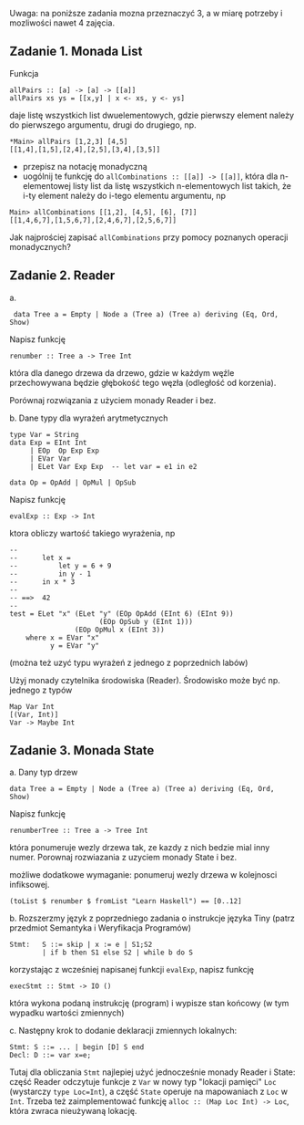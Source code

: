 Uwaga: na poniższe zadania mozna przeznaczyć 3, a w miarę potrzeby i
mozliwości nawet 4 zajęcia.

## Zadanie 1. Monada List

Funkcja

    allPairs :: [a] -> [a] -> [[a]]
    allPairs xs ys = [[x,y] | x <- xs, y <- ys]

daje listę wszystkich list dwuelementowych, gdzie pierwszy element
należy do pierwszego argumentu, drugi do drugiego, np.

~~~~
*Main> allPairs [1,2,3] [4,5]
[[1,4],[1,5],[2,4],[2,5],[3,4],[3,5]]
~~~~

 - przepisz na notację monadyczną
 - uogólnij te funkcję do `allCombinations :: [[a]] -> [[a]]`, która dla n-elementowej listy list da listę wszystkich n-elementowych list takich, że i-ty element należy do i-tego elementu argumentu, np

~~~~
Main> allCombinations [[1,2], [4,5], [6], [7]]  
[[1,4,6,7],[1,5,6,7],[2,4,6,7],[2,5,6,7]]
~~~~

Jak najprościej zapisać `allCombinations` przy pomocy poznanych operacji monadycznych?

## Zadanie 2. Reader

a.

~~~~
 data Tree a = Empty | Node a (Tree a) (Tree a) deriving (Eq, Ord, Show)
~~~~

Napisz funkcję

    renumber :: Tree a -> Tree Int

która dla danego drzewa da drzewo, gdzie w każdym węźle przechowywana będzie głębokość tego węzła (odległość od korzenia).

Porównaj rozwiązania z użyciem monady Reader i bez.

b. Dane typy dla wyrażeń arytmetycznych

    type Var = String
    data Exp = EInt Int
         | EOp  Op Exp Exp
         | EVar Var
         | ELet Var Exp Exp  -- let var = e1 in e2

    data Op = OpAdd | OpMul | OpSub

Napisz funkcję 

    evalExp :: Exp -> Int

ktora obliczy wartość takiego wyrażenia, np

~~~
--
--      let x =
--          let y = 6 + 9
--          in y - 1
--      in x * 3
-- 
-- ==>  42
--
test = ELet "x" (ELet "y" (EOp OpAdd (EInt 6) (EInt 9))
                      (EOp OpSub y (EInt 1)))
                (EOp OpMul x (EInt 3))
    where x = EVar "x"
          y = EVar "y"

~~~

(można też uzyć typu wyrażeń z jednego z poprzednich labów)

Użyj monady czytelnika środowiska (Reader). Środowisko może być
np. jednego z typów

```
Map Var Int
[(Var, Int)]
Var -> Maybe Int
```

## Zadanie 3. Monada State

a. Dany typ drzew

    data Tree a = Empty | Node a (Tree a) (Tree a) deriving (Eq, Ord, Show)

Napisz funkcję

    renumberTree :: Tree a -> Tree Int

która ponumeruje wezly drzewa tak, ze kazdy z nich bedzie mial inny numer.
Porownaj rozwiazania z uzyciem monady State i bez.

możliwe dodatkowe wymaganie: ponumeruj wezly drzewa w kolejnosci infiksowej.

~~~~
(toList $ renumber $ fromList "Learn Haskell") == [0..12]
~~~~

b. Rozszerzmy język z poprzedniego zadania o instrukcje języka Tiny
(patrz przedmiot Semantyka i Weryfikacja Programów)

~~~
Stmt:   S ::= skip | x := e | S1;S2
        | if b then S1 else S2 | while b do S
~~~

korzystając z wcześniej napisanej funkcji `evalExp`, napisz funkcję

~~~
execStmt :: Stmt -> IO ()
~~~

która wykona podaną instrukcję (program) i wypisze stan końcowy (w tym
wypadku wartości zmiennych)

c. Następny krok to dodanie deklaracji zmiennych lokalnych:

~~~
Stmt: S ::= ... | begin [D] S end
Decl: D ::= var x=e;
~~~

Tutaj dla obliczania `Stmt` najlepiej użyć jednocześnie monady Reader i State: część Reader odczytuje funkcje z `Var` w nowy typ "lokacji pamięci" `Loc` (wystarczy `type Loc=Int`), a część `State` operuje na mapowaniach z `Loc` w `Int`. Trzeba też zaimplementować funkcję
`alloc :: (Map Loc Int) -> Loc`,
która zwraca nieużywaną lokację.

